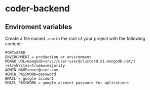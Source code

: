# coder-backend

## Enviroment variables

Create a file named `.env` in the root of your project with the following content:

```dotenv
PORT=8080
ENVIRONMENT = production or environment
MONGO_URL=mongodb+srv://user:user@cluster0.d1.mongodb.net/?retryWrites=true&w=majority
ADMIN_NAME=user@user.com
ADMIN_PASSWORD=password
EMAIL = google account
EMAIL_PASSWORD = google account password for aplications
